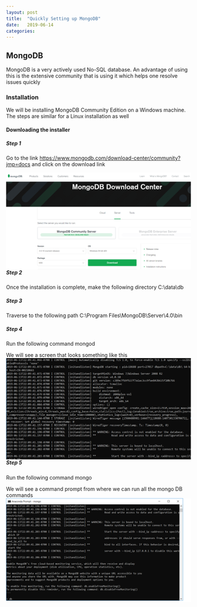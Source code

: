 ```yaml
---
layout: post
title:  "Quickly Setting up MongoDB"
date:   2019-06-14 
categories: 
---
```


## MongoDB
MongoDB is a very actively used No-SQL database. An advantage of using this is the extensive community that is using it which helps one resolve issues quickly

### Installation
We will be installing MongoDB Community Edition on a Windows machine. The steps are similar for a Linux installation as well

#### Downloading the installer

##### Step 1
Go to the link https://www.mongodb.com/download-center/community?jmp=docs
and click on the download link

<img src="https://raw.githubusercontent.com/anantguptadbl/anantguptadbl.github.io/master/images/MongoDBPage.png" style="float: left; margin-right: 10px;" />

##### Step 2
Once the installation is complete, make the following directory 
C:\data\db

##### Step 3
Traverse to the following path
C:\Program Files\MongoDB\Server\4.0\bin

##### Step 4
Run the following command
mongod

We will see a screen that looks something like this
<img src="https://raw.githubusercontent.com/anantguptadbl/anantguptadbl.github.io/master/images/mongod.png" style="float: left; margin-right: 10px;" />

##### Step 5
Run the following command
mongo

We will see a command prompt from where we can run all the mongo DB commands
<img src="https://raw.githubusercontent.com/anantguptadbl/anantguptadbl.github.io/master/images/mongo.png" style="float: left; margin-right: 10px;" />

``` python
# This is a simple repeated data set
data=np.array([0,1,0,-1,-1,0,1,0,-1,-1,0,1,0,-1,-1,0,1,0,-1,-1])
data=np.array(list(data)*100)
```
